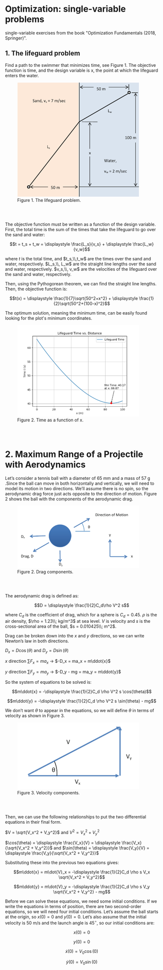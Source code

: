 # Optimization: single-variable problems

single-variable exercises from the book "Optimization Fundamentals (2018, Springer)".

## 1. The lifeguard problem

Find a path to the swimmer that minimizes time, see Figure 1. The objective function is time, and the
design variable is x, the point at which the lifeguard enters the water.

<figure>
    <img src="images/01_lifeguard_problem.png" alt="The lifeguard problem" width="400" height="auto"/>
    <figcaption>Figure 1. The lifeguard problem.</figcaption>
    <br>
</figure>

<br>

The objective function must be written as a function of the design variable. First, the total time is the sum of
the times that take the lifeguard to go over the sand and water:

$$t = t_s + t_w = \displaystyle \frac{L_s}{v_s} + \displaystyle \frac{L_w}{v_w}$$

where $t$ is the total time, and $t_s,\\,t_w$ are the times over the sand and water, respectively. $L_s,\\, L_w$ are
the straight line lengths over the sand and water, respectively. $v_s,\\, v_w$ are the velocities of the lifeguard
over the sand and water, respectively.

Then, using the Pythogorean theorem, we can find the straight line lengths. Then, the objective function is:

$$t(x) = \displaystyle \frac{1}{7}\sqrt{50^2+x^2} + \displaystyle \frac{1}{2}\sqrt{50^2+(100-x)^2}$$

The optimum solution, meaning the minimum time, can be easily found looking for the plot's minimum coordinates.

<figure>
    <img src="images/01_lifeguard_time_function.png" alt="Time as a function of x" width="400" height="auto"/>
    <figcaption>Figure 2. Time as a function of x.</figcaption>
    <br>
</figure>

<br>

# 2. Maximum Range of a Projectile with Aerodynamics

Let’s consider a tennis ball with a diameter of 65 mm and a mass of 57 g .Since the ball can move in both
horizontally and vertically, we will need to model its motion in two directions. We’ll assume there is no spin, so
the aerodynamic drag force just acts opposite to the direction of motion. Figure 2 shows the ball with the components
of the aerodynamic drag.

<figure>
    <img src="images/02_ball_projectile_drag_components.png" alt="Figure 2. Drag components" width="400" height="auto"/>
    <figcaption>Figure 2. Drag components.</figcaption>
    <br>
</figure>

<br>

The aerodynamic drag is defined as:

$$D = \displaystyle \frac{1}{2}C_d\rho V^2 s$$

where $C_d$ is the coefficient of drag, which for a sphere is $C_d = 0.45$. $\rho$ is the air density,
$\rho = 1.23\\; kg/m^3$ at sea level. $V$ is velocity and $s$ is the cross-sectional area of the ball, $s = 0.010425\\; m^2$.

Drag can be broken down into the $x$ and $y$ directions, so we can write Newton’s law in both directions.

$D_x = D\cos(\theta)$ and $D_y = D\sin(\theta)$

$x$ direction $\sum F_x = ma_x$ $\rightarrow$ $-D_x = ma_x = m\ddot{x}$

$y$ direction $\sum F_y = ma_y$ $\rightarrow$ $-D_y - mg = ma_y = m\ddot{y}$

So the system of equations to be solved is:

$$m\ddot{x} = -\displaystyle \frac{1}{2}C_d \rho V^2 s \cos(\theta)$$

$$m\ddot{y} = -\displaystyle \frac{1}{2}C_d \rho V^2 s \sin(\theta) - mg$$

We don’t want $\theta$ to appear in the equations, so we will define $\theta$ in terms of velocity as shown in Figure 3.

<figure>
    <img src="images/02_ball_projectile_vel_components.png" alt="Figure 3. Velocity components" width="400" height="auto"/>
    <figcaption>Figure 3. Velocity components.</figcaption>
    <br>
</figure>

<br>

Then, we can use the following relationships to put the two differential equations in their final form.

$V = \sqrt{V_x^2 + V_y^2}$ and $V^2 = V_x^2 + V_y^2$

$\cos(\theta) = \displaystyle \frac{V_x}{V} = \displaystyle \frac{V_x}{\sqrt{V_x^2 + V_y^2}}$ and $\sin(\theta) = \displaystyle \frac{V_y}{V} = \displaystyle \frac{V_y}{\sqrt{V_x^2 + V_y^2}}$

Substituting these into the previous two equations gives:

$$m\ddot{x} = m\dot{V}_x = -\displaystyle \frac{1}{2}C_d \rho s V_x \sqrt{V_x^2 + V_y^2}$$

$$m\ddot{y} = m\dot{V}_y = -\displaystyle \frac{1}{2}C_d \rho s V_y \sqrt{V_x^2 + V_y^2} - mg$$

Before we can solve these equations, we need some initial conditions. If we write the equations in terms of position,
there are two second-order equations, so we will need four initial conditions. Let’s assume the ball starts at the
origin, so $x(0) = 0$ and $y(0) = 0$. Let’s also assume that the initial velocity is 50 m/s and the launch angle is
$45^{\circ}$, so our initial conditions are:

$$x(0) = 0$$

$$y(0) = 0$$

$$\dot{x}(0) = V_0\cos(0)$$

$$\dot{y}(0) = V_0\sin(0)$$
